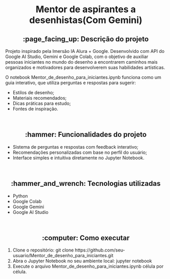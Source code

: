 <h1 align="center">Mentor de aspirantes a desenhistas(Com Gemini)</h1>
<h2 align="center">:page_facing_up: Descrição do projeto</h2>
<p>Projeto inspirado pela Imersão IA Alura + Google. Desenvolvido com API do Google AI Studio, Gemini e Google Colab, com o objetivo de auxiliar pessoas iniciantes no mundo do desenho a encontrarem caminhos mais organizados e motivadores para desenvolverem suas habilidades artísticas.</p>
<p>O notebook Mentor_de_desenho_para_iniciantes.ipynb funciona como um guia interativo, que utiliza perguntas e respostas para sugerir:
<ul>
  <li>Estilos de desenho;</li>
  <li>Materiais recomendados;</li>
  <li>Dicas práticas para estudo;</li>
  <li>Fontes de inspiração.</li>
</ul>
</p>
<br>

<h2 align="center">:hammer: Funcionalidades do projeto </h2>
<ul>
  <li>Sistema de perguntas e respostas com feedback interativo;</li>
  <li>Recomendações personalizadas com base no perfil do usuário;</li>
  <li>Interface simples e intuitiva diretamente no Jupyter Notebook.</li>
</ul>
<br>

<h2 align="center"> :hammer_and_wrench: Tecnologias utilizadas </h2>
<ul>
  <li>Python</li>
  <li>Google Colab</li>
  <li>Google Gemini</li>
  <li>Google AI Studio</li>
</ul>
<br>

<h2 align="center"> :computer: Como executar </h2>
<ol>
  <li>Clone o repositório:
    git clone https://github.com/seu-usuario/Mentor_de_desenho_para_iniciantes.git
    
  </li>

  <li>Abra o Jupyter Notebook no seu ambiente local: 
    jupyter notebook

  </li>

  <li>Execute o arquivo Mentor_de_desenho_para_iniciantes.ipynb célula por célula.
    
  </li>
</ol>
